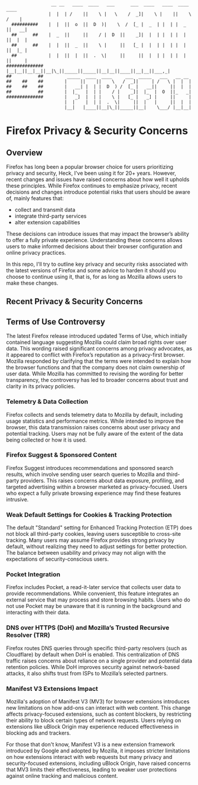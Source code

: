 ```
                 __ __   ____  ____   ___      ___  ____   ____  ____    ____  
                |  |  | /    ||    \ |   \    /  _]|    \ |    ||    \  /    |
  ##########    |  |  ||  o  ||  D  )|    \  /  [_ |  _  | |  | |  _  ||   __|
  ##      ##    |  _  ||     ||    / |  D  ||    _]|  |  | |  | |  |  ||  |  |
  ##      ##    |  |  ||  _  ||    \ |     ||   [_ |  |  | |  | |  |  ||  |_ |
  ##            |  |  ||  |  ||  .  \|     ||     ||  |  | |  | |  |  ||     | 
##############  |__|__||__|__||__|\_||_____||_____||__|__||____||__|__||___,_|
##          ##         _____  ____  ____     ___  _____   ___   __ __ 
##    ##    ##        |     ||    ||    \   /  _]|     | /   \ |  |  |
##    ##    ##        |   __| |  | |  D  ) /  [_ |   __||     ||  |  |
##          ##        |  |_   |  | |    / |    _]|  |_  |  O  ||_   _|
##############        |   _]  |  | |    \ |   [_ |   _] |     ||     |
                      |  |    |  | |  .  \|     ||  |   |     ||  |  |
                      |__|   |____||__|\_||_____||__|    \___/ |__|__|  
```

# Firefox Privacy & Security Concerns

## Overview

Firefox has long been a popular browser choice for users prioritizing privacy and security, Heck, I've been using it for 20+ years. However, recent changes and issues have raised concerns about how well it upholds these principles. While Firefox continues to emphasize privacy, recent decisions and changes introduce potential risks that users should be aware of, mainly features that:

- collect and transmit data
- integrate third-party services
- alter extension capabilities

These decisions can introduce issues that may impact the browser’s ability to offer a fully private experience. Understanding these concerns allows users to make informed decisions about their browser configuration and online privacy practices.

In this repo, I'll try to outline key privacy and security risks associated with the latest versions of Firefox and some advice to harden it should you choose to continue using it, that is, for as long as Mozilla allows users to make these changes.

## Recent Privacy & Security Concerns

## Terms of Use Controversy

The latest Firefox release introduced updated Terms of Use, which initially contained language suggesting Mozilla could claim broad rights over user data. This wording raised significant concerns among privacy advocates, as it appeared to conflict with Firefox’s reputation as a privacy-first browser. Mozilla responded by clarifying that the terms were intended to explain how the browser functions and that the company does not claim ownership of user data. While Mozilla has committed to revising the wording for better transparency, the controversy has led to broader concerns about trust and clarity in its privacy policies.

### Telemetry & Data Collection

Firefox collects and sends telemetry data to Mozilla by default, including usage statistics and performance metrics. While intended to improve the browser, this data transmission raises concerns about user privacy and potential tracking. Users may not be fully aware of the extent of the data being collected or how it is used.

### Firefox Suggest & Sponsored Content

Firefox Suggest introduces recommendations and sponsored search results, which involve sending user search queries to Mozilla and third-party providers. This raises concerns about data exposure, profiling, and targeted advertising within a browser marketed as privacy-focused. Users who expect a fully private browsing experience may find these features intrusive.

### Weak Default Settings for Cookies & Tracking Protection

The default "Standard" setting for Enhanced Tracking Protection (ETP) does not block all third-party cookies, leaving users susceptible to cross-site tracking. Many users may assume Firefox provides strong privacy by default, without realizing they need to adjust settings for better protection. The balance between usability and privacy may not align with the expectations of security-conscious users.

### Pocket Integration

Firefox includes Pocket, a read-it-later service that collects user data to provide recommendations. While convenient, this feature integrates an external service that may process and store browsing habits. Users who do not use Pocket may be unaware that it is running in the background and interacting with their data.

### DNS over HTTPS (DoH) and Mozilla’s Trusted Recursive Resolver (TRR)

Firefox routes DNS queries through specific third-party resolvers (such as Cloudflare) by default when DoH is enabled. This centralization of DNS traffic raises concerns about reliance on a single provider and potential data retention policies. While DoH improves security against network-based attacks, it also shifts trust from ISPs to Mozilla’s selected partners.

### Manifest V3 Extensions Impact

Mozilla's adoption of Manifest V3 (MV3) for browser extensions introduces new limitations on how add-ons can interact with web content. This change affects privacy-focused extensions, such as content blockers, by restricting their ability to block certain types of network requests. Users relying on extensions like uBlock Origin may experience reduced effectiveness in blocking ads and trackers.

For those that don't know, Manifest V3 is a new extension framework introduced by Google and adopted by Mozilla, it imposes stricter limitations on how extensions interact with web requests but many privacy and security-focused extensions, including uBlock Origin, have raised concerns that MV3 limits their effectiveness, leading to weaker user protections against online tracking and malicious content.
